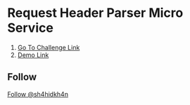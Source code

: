 # Request Header Parser Micro Service

1. [Go To Challenge Link](https://www.freecodecamp.org/challenges/request-header-parser-microservice)
2. [Demo Link](https://parse-my-request.glitch.me/)


## Follow 
[Follow @sh4hidkh4n](https://twitter.com/intent/follow?original_referer=https%3A%2F%2Fparse-my-request.glitch.me%2F&ref_src=twsrc%5Etfw&screen_name=sh4hidkh4n&tw_p=followbutton)


